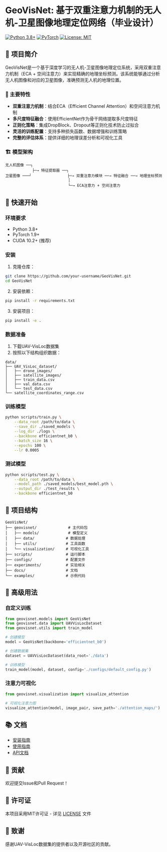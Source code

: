 # GeoVisNet: 基于双重注意力机制的无人机-卫星图像地理定位网络（毕业设计）

[![Python 3.8+](https://img.shields.io/badge/python-3.8+-blue.svg)](https://www.python.org/downloads/release/python-380/)
[![PyTorch](https://img.shields.io/badge/PyTorch-1.9+-red.svg)](https://pytorch.org/)
[![License: MIT](https://img.shields.io/badge/License-MIT-yellow.svg)](https://opensource.org/licenses/MIT)

## 📖 项目简介

GeoVisNet是一个基于深度学习的无人机-卫星图像地理定位系统，采用双重注意力机制（ECA + 空间注意力）来实现精确的地理坐标预测。该系统能够通过分析无人机图像和对应的卫星图像，准确预测无人机的地理位置。

### 🌟 主要特性

- **双重注意力机制**：结合ECA（Efficient Channel Attention）和空间注意力机制
- **多尺度特征融合**：使用EfficientNet作为骨干网络提取多尺度特征
- **正则化策略**：集成DropBlock、Dropout等正则化技术防止过拟合
- **灵活的训练配置**：支持多种损失函数、数据增强和训练策略
- **完整的评估体系**：提供详细的地理误差分析和可视化工具

### 🏗️ 模型架构

```
无人机图像 ──┐
            ├─→ 特征提取器 ──┐
卫星图像 ───┘                ├─→ 双重注意力模块 ──→ 特征融合 ──→ 地理坐标预测
                            │
                            └─→ ECA注意力 + 空间注意力
```

## 🚀 快速开始

### 环境要求

- Python 3.8+
- PyTorch 1.9+
- CUDA 10.2+ (推荐)

### 安装

1. 克隆仓库：
```bash
git clone https://github.com/your-username/GeoVisNet.git
cd GeoVisNet
```

2. 安装依赖：
```bash
pip install -r requirements.txt
```

3. 安装项目：
```bash
pip install -e .
```

### 数据准备

1. 下载UAV-VisLoc数据集
2. 按照以下结构组织数据：
```
data/
├── UAV_VisLoc_dataset/
│   ├── drone_images/
│   ├── satellite_images/
│   ├── train_data.csv
│   ├── val_data.csv
│   └── test_data.csv
└── satellite_coordinates_range.csv
```

### 训练模型

```bash
python scripts/train.py \
    --data_root /path/to/data \
    --save_dir ./saved_models \
    --log_dir ./logs \
    --backbone efficientnet_b0 \
    --batch_size 16 \
    --epochs 100 \
    --lr 0.0005
```

### 测试模型

```bash
python scripts/test.py \
    --data_root /path/to/data \
    --model_path ./saved_models/best_model.pth \
    --output_dir ./test_results \
    --backbone efficientnet_b0
```

## 📁 项目结构

```
GeoVisNet/
├── geovisnet/              # 主代码包
│   ├── models/             # 模型定义
│   ├── data/              # 数据处理
│   ├── utils/             # 工具函数
│   └── visualization/     # 可视化工具
├── scripts/               # 运行脚本
├── configs/               # 配置文件
├── experiments/           # 实验相关
├── docs/                  # 文档
└── examples/              # 示例代码
```

## 🔧 高级用法

### 自定义训练

```python
from geovisnet.models import GeoVisNet
from geovisnet.data import UAVVisLocDataset
from geovisnet.utils import train_model

# 创建模型
model = GeoVisNet(backbone='efficientnet_b0')

# 创建数据集
dataset = UAVVisLocDataset(data_root='./data')

# 训练模型
train_model(model, dataset, config='./configs/default_config.py')
```

### 注意力可视化

```python
from geovisnet.visualization import visualize_attention

# 可视化注意力图
visualize_attention(model, image_pair, save_path='./attention_maps/')
```

## 📚 文档

- [安装指南](docs/installation.md)
- [使用指南](docs/usage.md)
- [API文档](docs/api.md)

## 🤝 贡献

欢迎提交Issue和Pull Request！

## 📄 许可证

本项目采用MIT许可证 - 详见 [LICENSE](LICENSE) 文件

## 🙏 致谢

感谢UAV-VisLoc数据集的提供者以及开源社区的贡献。

